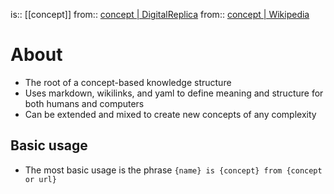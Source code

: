 is:: [[concept]]
from:: [concept | DigitalReplica](https://github.com/digitalreplica/conceptual-knowledge/blob/main/concept/concept.md)
from:: [concept | Wikipedia](https://en.wikipedia.org/wiki/Concept)

# About
- The root of a concept-based knowledge structure
- Uses markdown, wikilinks, and yaml to define meaning and structure for both humans and computers
- Can be extended and mixed to create new concepts of any complexity

## Basic usage
- The most basic usage is the phrase `{name} is {concept} from {concept or url}`